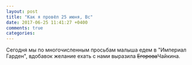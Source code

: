 ```yaml
---
layout: post
title: "Как я провёл 25 июня, Вс"
date: 2017-06-25 11:41:27 +0400
comments: true
categories: 
---
```

Сегодня мы по многочисленным просьбам малыша едем в "Империал Гарден", вдобавок желание ехать с нами выразила ~~Егорова~~Чайкина.
